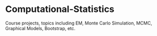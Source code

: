 # Computational-Statistics
Course projects, topics including EM, Monte Carlo Simulation, MCMC, Graphical Models, Bootstrap, etc.

